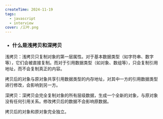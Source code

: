 ```yaml
---
createTime: 2024-11-19
tags:
  - javascript
  - interview
cover: /三叶.png
---
```


- ### 什么是浅拷贝和深拷贝

浅拷贝：浅拷贝只复制对象的第一层属性。对于基本数据类型（如字符串、数字等），它们会被直接复制。而对于引用数据类型（如对象、数组等），只会复制引用地址，而不会复制真正的内容。

拷贝后的对象与原对象共享引用数据类型的内存地址，对其中一方的引用数据类型进行修改，会影响到另一方。


深拷贝：深拷贝会完全复制对象的所有层级数据，生成一个全新的对象，与原对象没有任何引用关系。修改拷贝后的数据不会影响原数据。

拷贝后的对象和原对象完全独立。